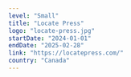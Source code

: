 ```yaml
---
level: "Small"
title: "Locate Press"
logo: "locate-press.jpg"
startDate: "2024-01-01"
endDate: "2025-02-28"
link: "https://locatepress.com/"
country: "Canada"
---
```

